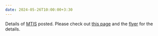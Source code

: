 ```yaml
---
date: 2024-05-26T10:00:00+3:30
---
```

Details of [MTIS](/MOTP/MTIS) posted. Please check out [this page](MTIS) and the [flyer](static_files/MTIS/flyer.pdf) for the details. 
